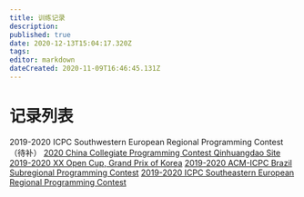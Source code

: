 ```yaml
---
title: 训练记录
description: 
published: true
date: 2020-12-13T15:04:17.320Z
tags: 
editor: markdown
dateCreated: 2020-11-09T16:46:45.131Z
---
```


# 记录列表
2019-2020 ICPC Southwestern European Regional Programming Contest（待补）
[2020 China Collegiate Programming Contest Qinhuangdao Site](/team/take-your-time/train-records/ccpc2020qhd)
[2019-2020 XX Open Cup, Grand Prix of Korea](/team/take-your-time/train-records/xx-open-cup)
[2019-2020 ACM-ICPC Brazil Subregional Programming Contest](/team/take-your-time/train-records/icpc2020brazil)
[2019-2020 ICPC Southeastern European Regional Programming Contest](/team/take-your-time/train-records/seerc2019)
